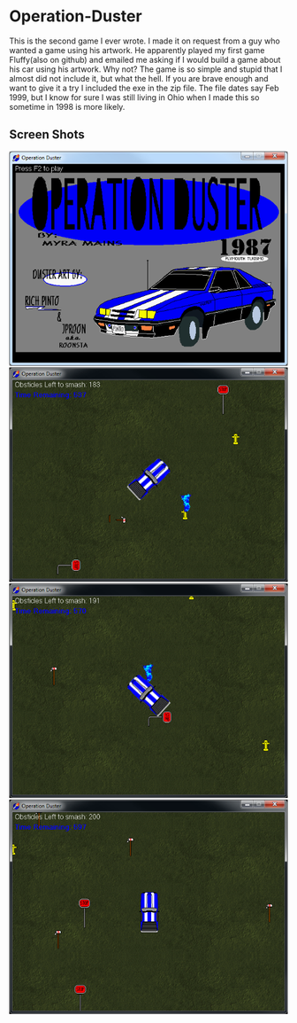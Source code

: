 # Operation-Duster
This is the second game I ever wrote. I made it on request from a guy who wanted a game using his artwork. He apparently played my first game Fluffy(also on github) and emailed me asking if I would build a game about his car using his artwork. Why not?
The game is so simple and stupid that I almost did not include it, but what the hell. 
If you are brave enough and want to give it a try I included the exe in the zip file. 
The file dates say Feb 1999, but I know for sure I was still living in Ohio when I made this so sometime in 1998 is more likely.

## Screen Shots

![alt tag](ss00.png)
![alt tag](ss01.png)
![alt tag](ss02.png)
![alt tag](ss03.png)
